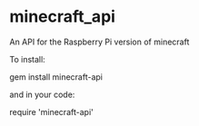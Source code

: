 minecraft_api
==================

An API for the Raspberry Pi version of minecraft

To install:

  gem install minecraft-api

and in your code:

  require 'minecraft-api'
